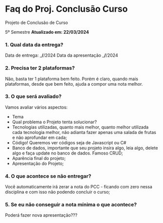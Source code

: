 
# Faq do Proj. Conclusão Curso

Projeto de Conclusão de Curso

5º Semestre
**Atualizado em: 22/03/2024**


### **1. Qual data da entrega?**
 Data de entrega: ___/__/2024  Data da apresentação ___/__/2024

### **2. Precisa ter 2 plataformas?**
Não, basta ter 1 plataforma bem feito. Porém é claro, quando mais plataformas, desde que bem feito, ajuda a compor uma nota melhor.


### **3. O que será avaliado?**
Vamos avaliar vários aspectos:
- Tema
- Qual problema o Projeto tenta solucionar?
- Tecnologias utilizadas, quanto mais melhor, quanto melhor utilizada cada tecnologia melhor, não adianta fazer apenas uma salada de frutas e não aprofundar em cada;
- Código! Queremos ver códigos seja de Javascript ou C#
- Banco de dados, importante que seu projeto insira algo, leia algo, delete algo e faça update no banco de dados. Famoso CRUD;
- Aparência final do projeto;
- Apresentação do Projeto;


### **4. O que acontece se não entregar?**
Você automaticamente irá zerar a nota do PCC - ficando com zero nessa disciplina e com isso não podendo concluir o curso;


### **5. Se eu não conseguir a nota mínima o que acontece?**
Poderá fazer nova apresentação???
